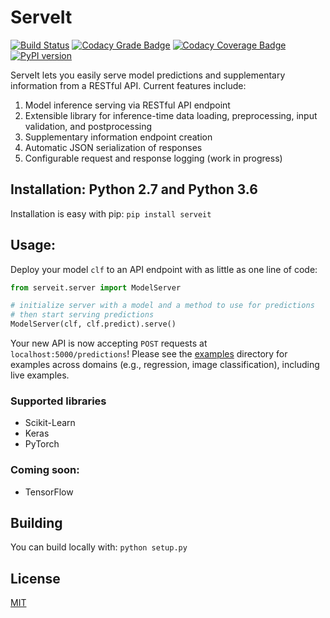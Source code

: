 # ServeIt
[![Build Status](https://travis-ci.org/rtlee9/serveit.svg?branch=master)](https://travis-ci.org/rtlee9/serveit)
[![Codacy Grade Badge](https://api.codacy.com/project/badge/Grade/2af32a3840d5441e815f3956659b091f)](https://www.codacy.com/app/ryantlee9/serveit)
[![Codacy Coverage Badge](https://api.codacy.com/project/badge/Coverage/2af32a3840d5441e815f3956659b091f)](https://www.codacy.com/app/ryantlee9/serveit)
[![PyPI version](https://badge.fury.io/py/ServeIt.svg)](https://badge.fury.io/py/ServeIt)

ServeIt lets you easily serve model predictions and supplementary information from a RESTful API. Current features include:

1. Model inference serving via RESTful API endpoint
1. Extensible library for inference-time data loading, preprocessing, input validation, and postprocessing
1. Supplementary information endpoint creation
1. Automatic JSON serialization of responses
1. Configurable request and response logging (work in progress)

## Installation: Python 2.7 and Python 3.6
Installation is easy with pip: `pip install serveit`

## Usage:
Deploy your model `clf` to an API endpoint with as little as one line of code:
```python
from serveit.server import ModelServer

# initialize server with a model and a method to use for predictions
# then start serving predictions
ModelServer(clf, clf.predict).serve()
```

Your new API is now accepting `POST` requests at `localhost:5000/predictions`! Please see the [examples](examples) directory for examples across domains (e.g., regression, image classification), including live examples.

### Supported libraries
* Scikit-Learn
* Keras
* PyTorch

### Coming soon:
* TensorFlow

## Building
You can build locally with: `python setup.py`

## License
[MIT](LICENSE.md)
